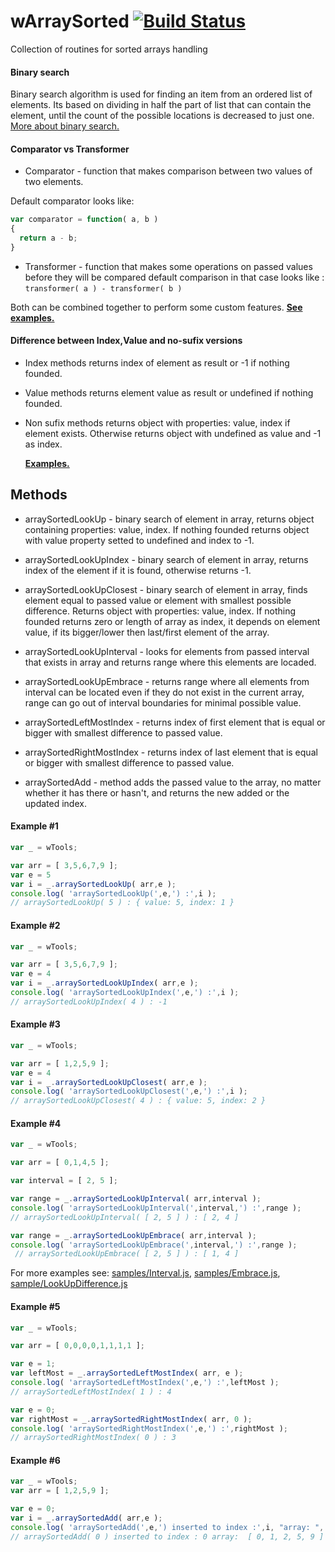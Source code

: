 
# wArraySorted [![Build Status](https://travis-ci.org/Wandalen/wArraySorted.svg?branch=master)](https://travis-ci.org/Wandalen/wArraySorted)

Collection of routines for sorted arrays handling
#### Binary search
Binary search algorithm is used for finding an item from an ordered list of elements. Its based on dividing in half the part of list that can contain the element, until the count of the possible locations is decreased to just one. [More about binary search.]( https://en.wikipedia.org/wiki/Binary_search_algorithm )

#### Comparator vs Transformer
* Comparator - function that makes comparison between two values of two elements.

Default comparator looks like:
```javascript
var comparator = function( a, b )
{
  return a - b;
}
```
* Transformer - function that makes some operations on passed values before they will be compared
default comparison in that case looks like :
`transformer( a ) - transformer( b )`

Both can be combined together to perform some custom features.
[<b>See examples.</b>]( https://github.com/Wandalen/wArraySorted/blob/master/sample/ComparatorTransformer.js )

#### Difference between Index,Value and no-sufix versions
* Index  methods returns index of element as result or -1 if nothing founded.
* Value methods returns element value as result or undefined if nothing founded.
* Non sufix methods returns object with properties: value, index if element exists.
Otherwise returns object with undefined as value and -1 as index.

  [<b>Examples.</b>]( https://github.com/Wandalen/wArraySorted/blob/master/sample/IndexValueDifference.js )



## Methods

* arraySortedLookUp - binary search of element in array, returns object containing properties: value, index. If nothing founded returns object with value property setted to undefined and index to -1.

* arraySortedLookUpIndex - binary search of element in array, returns index of the element if it is found, otherwise returns -1.

* arraySortedLookUpClosest - binary search of element in array, finds element equal to passed value or element with smallest possible difference. Returns object with properties: value, index. If nothing founded returns zero or length of array as index, it depends on element value, if its bigger/lower then last/first element of the array.

* arraySortedLookUpInterval - looks for elements from passed interval that exists in array and returns range where this elements are locaded.

* arraySortedLookUpEmbrace - returns range where all elements from interval can be located even if they do not exist in the current array, range can go out of interval boundaries for minimal possible value.

* arraySortedLeftMostIndex - returns index of first element that is equal or bigger with smallest difference to passed value.

* arraySortedRightMostIndex - returns index of last element that is equal or bigger with smallest difference to passed value.

* arraySortedAdd - method adds the passed value to the array, no matter whether it has there or hasn't, and returns the new added or the updated index.

#### Example #1
```javascript
var _ = wTools;

var arr = [ 3,5,6,7,9 ];
var e = 5
var i = _.arraySortedLookUp( arr,e );
console.log( 'arraySortedLookUp(',e,') :',i );
// arraySortedLookUp( 5 ) : { value: 5, index: 1 }
```

#### Example #2
```javascript
var _ = wTools;

var arr = [ 3,5,6,7,9 ];
var e = 4
var i = _.arraySortedLookUpIndex( arr,e );
console.log( 'arraySortedLookUpIndex(',e,') :',i );
// arraySortedLookUpIndex( 4 ) : -1
```

#### Example #3
```javascript
var _ = wTools;

var arr = [ 1,2,5,9 ];
var e = 4
var i = _.arraySortedLookUpClosest( arr,e );
console.log( 'arraySortedLookUpClosest(',e,') :',i );
// arraySortedLookUpClosest( 4 ) : { value: 5, index: 2 }
```

#### Example #4
```javascript
var _ = wTools;

var arr = [ 0,1,4,5 ];

var interval = [ 2, 5 ];

var range = _.arraySortedLookUpInterval( arr,interval );
console.log( 'arraySortedLookUpInterval(',interval,') :',range );
// arraySortedLookUpInterval( [ 2, 5 ] ) : [ 2, 4 ]

var range = _.arraySortedLookUpEmbrace( arr,interval );
console.log( 'arraySortedLookUpEmbrace(',interval,') :',range );
 // arraySortedLookUpEmbrace( [ 2, 5 ] ) : [ 1, 4 ]
```
For more examples see: [samples/Interval.js](https://github.com/Wandalen/wArraySorted/blob/master/sample/Interval.js), [samples/Embrace.js](https://github.com/Wandalen/wArraySorted/blob/master/sample/Embrace.js), [sample/LookUpDifference.js](https://github.com/Wandalen/wArraySorted/blob/master/sample/LookUpDifference.js)

#### Example #5
```javascript
var _ = wTools;

var arr = [ 0,0,0,0,1,1,1,1 ];

var e = 1;
var leftMost = _.arraySortedLeftMostIndex( arr, e );
console.log( 'arraySortedLeftMostIndex(',e,') :',leftMost );
// arraySortedLeftMostIndex( 1 ) : 4

var e = 0;
var rightMost = _.arraySortedRightMostIndex( arr, 0 );
console.log( 'arraySortedRightMostIndex(',e,') :',rightMost );
// arraySortedRightMostIndex( 0 ) : 3
```
#### Example #6
```javascript
var _ = wTools;
var arr = [ 1,2,5,9 ];

var e = 0;
var i = _.arraySortedAdd( arr,e );
console.log( 'arraySortedAdd(',e,') inserted to index :',i, "array: ", arr );
// arraySortedAdd( 0 ) inserted to index : 0 array:  [ 0, 1, 2, 5, 9 ]
```













